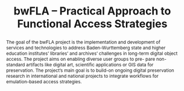 ---
abstract: The goal of the bwFLA project is the implementation and development of services
  and technologies to address Baden-Wurttemberg state and higher education institutes’
  libraries’ and archives’ challenges in long-term digital object access. The project
  aims on enabling diverse user groups to pre- pare non-standard artifacts like digital
  art, scientific applications or GIS data for preservation. The project’s main goal
  is to build-on ongoing digital preservation research in international and national
  projects to integrate workflows for emulation-based access strategies.
creators:
- Rechert, Klaus
- von Suchodoletz, Dirk
- Valizada, Isgandar
- Fauduet, Louise
date: null
document_url: https://services.phaidra.univie.ac.at/api/object/o:294077/download
grand_parent: iPRES
institutions: []
keywords:
- ischool
- toronto
- canada
- digital preservation
- non-standard artifacts
- digital objects
- workflows
- emulation
landing_page_url: https://phaidra.univie.ac.at/o:294077
language: eng
layout: publication
license: CC BY-NC-SA 3.0 AT
notes_url: null
parent: iPRES 2012
presentation_url: null
publication_type: poster
size: 607130
source_name: iPRES
title: bwFLA – Practical Approach to Functional Access Strategies
year: 2012
---